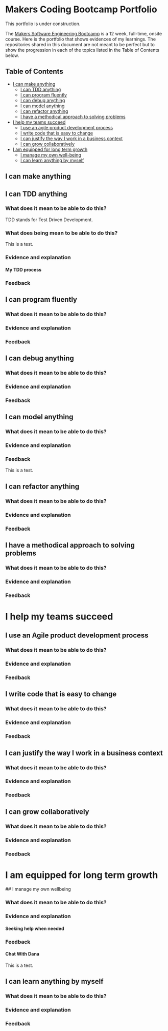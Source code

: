 # Makers Coding Bootcamp Portfolio

This portfolio is under construction.

The [Makers Software Engineering Bootcamp](https://makers.tech/) is a 12 week, full-time, onsite course. Here is the portfolio that shows evidences of my learnings. The repositories shared in this document are not meant to be perfect but to show the progression in each of the topics listed in the Table of Contents below.  

## Table of Contents

* [I can make anything](#I-can-make-anything)
  * [I can TDD anything](#I-can-TDD-anything)
  * [I can program fluently](#I-can-program-fluently)
  * [I can debug anything](#I-can-debug-anything)
  * [I can model anything](#I-can-model-anything)
  * [I can refactor anything](#I-can-refactor-anything)
  * [I have a methodical approach to solving problems](#I-have-a-methodical-approach-to-solving-problems)
* [I help my teams succeed](#I-help-my-teams-succeed)
  * [I use an agile product development process](#I-use-an-agile-product-development-process)
  * [I write code that is easy to change](#I-write-code-that-is-easy-to-change)
  * [I can justify the way I work in a business context](#I-can-justify-the-way-I-work-in-a-business-context)
  * [I can grow collaboratively](#I-can-grow-collaboratively)
* [I am equipped for long term growth](#I-am-equipped-for-long-term-growth)
  * [I manage my own well-being](#I-manage-my-yown-well-being)
  * [I can learn anything by myself](#I-can-learn-anything-by-myself)


## I can make anything

## I can TDD anything

### What does it mean to be able to do this?

TDD stands for Test Driven Development.

### What does being mean to be able to do this?

This is a test. 

### Evidence and explanation

#### My TDD process

### Feedback


## I can program fluently

### What does it mean to be able to do this?

### Evidence and explanation

### Feedback


## I can debug anything

### What does it mean to be able to do this?

### Evidence and explanation

### Feedback


## I can model anything

### What does it mean to be able to do this?

### Evidence and explanation

### Feedback

This is a test. 

## I can refactor anything

### What does it mean to be able to do this?

### Evidence and explanation

### Feedback


## I have a methodical approach to solving problems

### What does it mean to be able to do this?

### Evidence and explanation

### Feedback


# I help my teams succeed

## I use an Agile product development process

### What does it mean to be able to do this?

### Evidence and explanation

### Feedback


## I write code that is easy to change

### What does it mean to be able to do this?

### Evidence and explanation

### Feedback


## I can justify the way I work in a business context

### What does it mean to be able to do this?

### Evidence and explanation

### Feedback


## I can grow collaboratively

### What does it mean to be able to do this?

### Evidence and explanation

### Feedback


# I am equipped for long term growth

## I manage my own wellbeing

### What does it mean to be able to do this?

### Evidence and explanation

#### Seeking help when needed

### Feedback

#### Chat With Dana
This is a test. 


## I can learn anything by myself

### What does it mean to be able to do this?

### Evidence and explanation

### Feedback
